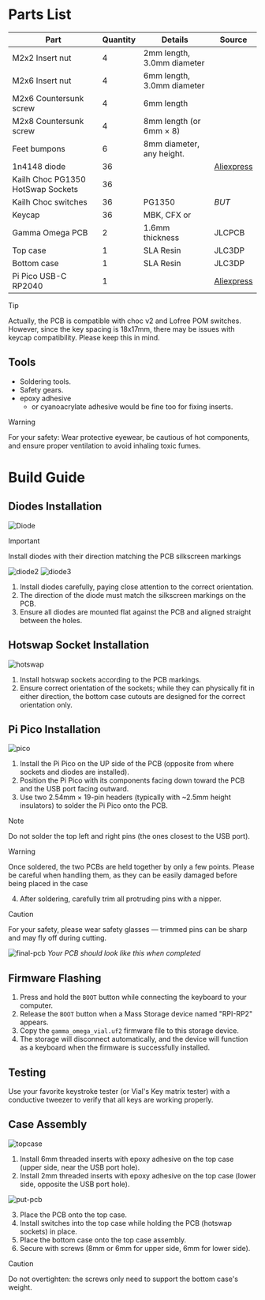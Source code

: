 # Parts List
| Part | Quantity | Details | Source |
|------------------|----------|-----------------|--------|
| M2x2 Insert nut | 4 | 2mm length, 3.0mm diameter | |
| M2x6 Insert nut | 4 | 6mm length, 3.0mm diameter | |
| M2x6 Countersunk screw | 4 | 6mm length | |
| M2x8 Countersunk screw | 4 | 8mm length (or 6mm × 8) | |
| Feet bumpons | 6 | 8mm diameter, any height. | |
| 1n4148 diode | 36 |  | [Aliexpress](https://a.aliexpress.com/_oCcCwmR) |
| Kailh Choc PG1350 HotSwap Sockets | 36 | | |
| Kailh Choc switches | 36 | PG1350 | *BUT* |
| Keycap | 36 | MBK, CFX or | |
| Gamma Omega PCB | 2 | 1.6mm thickness | JLCPCB |
| Top case | 1 | SLA Resin | JLC3DP |
| Bottom case | 1 | SLA Resin | JLC3DP |
| Pi Pico USB-C RP2040 | 1 |  | [Aliexpress](https://a.aliexpress.com/_opuRQZl) |

> [!TIP]
> Actually, the PCB is compatible with choc v2 and Lofree POM switches. However, since the key spacing is 18x17mm, there may be issues with keycap compatibility. Please keep this in mind.


## Tools

- Soldering tools.
- Safety gears.
- epoxy adhesive
    - or cyanoacrylate adhesive would be fine too for fixing inserts.

> [!WARNING]
> For your safety: Wear protective eyewear, be cautious of hot components, and ensure proper ventilation to avoid inhaling toxic fumes.

# Build Guide

## Diodes Installation
![Diode](images/bg.jpg)
> [!IMPORTANT]
> Install diodes with their direction matching the PCB silkscreen markings

![diode2](images/bg-1.jpg)
![diode3](images/bg-2.jpg)

1. Install diodes carefully, paying close attention to the correct orientation.
2. The direction of the diode must match the silkscreen markings on the PCB.
3. Ensure all diodes are mounted flat against the PCB and aligned straight between the holes.

## Hotswap Socket Installation
![hotswap](images/bg-3.jpg)

1. Install hotswap sockets according to the PCB markings.
2. Ensure correct orientation of the sockets; while they can physically fit in either direction, the bottom case cutouts are designed for the correct orientation only.

## Pi Pico Installation
![pico](images/bg-4.jpg)

1. Install the Pi Pico on the UP side of the PCB (opposite from where sockets and diodes are installed).
2. Position the Pi Pico with its components facing down toward the PCB and the USB port facing outward.
3. Use two 2.54mm × 19-pin headers (typically with ~2.5mm height insulators) to solder the Pi Pico onto the PCB.

> [!NOTE]
> Do not solder the top left and right pins (the ones closest to the USB port).

> [!WARNING]
> Once soldered, the two PCBs are held together by only a few points. Please be careful when handling them, as they can be easily damaged before being placed in the case

4. After soldering, carefully trim all protruding pins with a nipper.

> [!CAUTION]
> For your safety, please wear safety glasses — trimmed pins can be sharp and may fly off during cutting.


![final-pcb](images/bg-5.jpg)
*Your PCB should look like this when completed*

## Firmware Flashing
1. Press and hold the `BOOT` button while connecting the keyboard to your computer.
2. Release the `BOOT` button when a Mass Storage device named "RPI-RP2" appears.
3. Copy the `gamma_omega_vial.uf2` firmware file to this storage device.
4. The storage will disconnect automatically, and the device will function as a keyboard when the firmware is successfully installed.

## Testing
Use your favorite keystroke tester (or Vial's Key matrix tester) with a conductive tweezer to verify that all keys are working properly.


## Case Assembly
![topcase](images/bg-6.jpg)

1. Install 6mm threaded inserts with epoxy adhesive on the top case (upper side, near the USB port hole).
2. Install 2mm threaded inserts with epoxy adhesive on the top case (lower side, opposite the USB port hole).

![put-pcb](images/gamma2.jpg)

3. Place the PCB onto the top case.
4. Install switches into the top case while holding the PCB (hotswap sockets) in place.
5. Place the bottom case onto the top case assembly.
6. Secure with screws (8mm or 6mm for upper side, 6mm for lower side).
> [!CAUTION]
> Do not overtighten: the screws only need to support the bottom case's weight.
